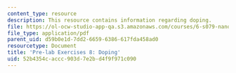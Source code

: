 ```yaml
---
content_type: resource
description: This resource contains information regarding doping.
file: https://ol-ocw-studio-app-qa.s3.amazonaws.com/courses/6-s079-nanomaker-spring-2013/52b4354caccc903d7e2bd4f9f971c090_MIT6_S079S13_prelab08.pdf
file_type: application/pdf
parent_uid: d59b0e1d-7dd2-6659-6386-617fda458ad0
resourcetype: Document
title: 'Pre-lab Exercises 8: Doping'
uid: 52b4354c-accc-903d-7e2b-d4f9f971c090
---
```

